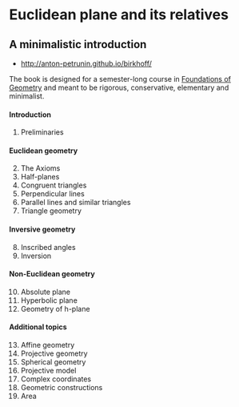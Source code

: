 # Euclidean plane and its relatives
## A minimalistic introduction

 * http://anton-petrunin.github.io/birkhoff/
 
The book is designed for a semester-long course in [Foundations of Geometry](http://en.wikipedia.org/wiki/Foundations_of_geometry) and meant to be rigorous, conservative, elementary and minimalist.

#### Introduction
1. Preliminaries

#### Euclidean geometry
2. The Axioms
3. Half-planes
4. Congruent triangles
5. Perpendicular lines
6. Parallel lines and similar triangles
7. Triangle geometry

#### Inversive geometry
8. Inscribed angles
9. Inversion

#### Non-Euclidean geometry
10. Absolute plane
11. Hyperbolic plane
12. Geometry of h-plane

#### Additional topics

13. Affine geometry
14. Projective geometry
15. Spherical geometry
16. Projective model
17. Complex coordinates
18. Geometric constructions
19. Area 